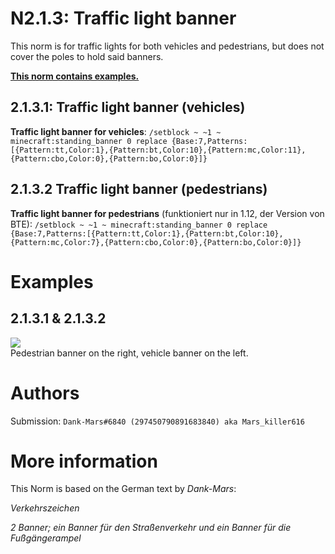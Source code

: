 # N2.1.3: Traffic light banner

This norm is for traffic lights for both vehicles and pedestrians, but does not cover the poles to hold said banners.

**[This norm contains examples.](#examples)**

## 2.1.3.1: Traffic light banner (vehicles)

**Traffic light banner for vehicles**: `/setblock ~ ~1 ~ minecraft:standing_banner 0 replace {Base:7,Patterns:[{Pattern:tt,Color:1},{Pattern:bt,Color:10},{Pattern:mc,Color:11},{Pattern:cbo,Color:0},{Pattern:bo,Color:0}]}`    

## 2.1.3.2 Traffic light banner (pedestrians)

**Traffic light banner for pedestrians** (funktioniert nur in 1.12, der Version von BTE): `/setblock ~ ~1 ~ minecraft:standing_banner 0 replace {Base:7,Patterns:[{Pattern:tt,Color:1},{Pattern:bt,Color:10},{Pattern:mc,Color:7},{Pattern:cbo,Color:0},{Pattern:bo,Color:0}]}`

# Examples

## 2.1.3.1 & 2.1.3.2

![](https://cdn.discordapp.com/attachments/702537033813327915/705761955583098932/2020-05-02_12.54.41.png)    
Pedestrian banner on the right, vehicle banner on the left.

# Authors

Submission: `Dank-Mars#6840 (297450790891683840) aka Mars_killer616`    

# More information

This Norm is based on the German text by _Dank-Mars_:

_Verkehrszeichen_

_2 Banner; ein Banner für den Straßenverkehr und ein Banner für die Fußgängerampel_
